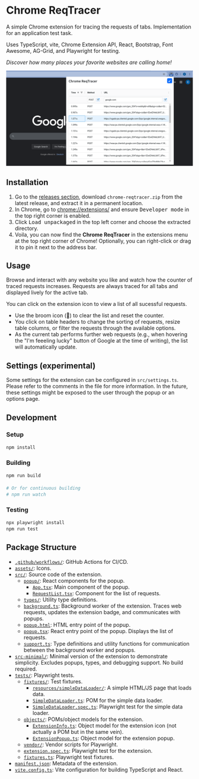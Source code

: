 # Chrome ReqTracer

A simple Chrome extension for tracing the requests of tabs. Implementation for an application test task.

Uses TypeScript, vite, Chrome Extension API, React, Bootstrap, Font Awesome, AG-Grid, and Playwright for testing.

*Discover how many places your favorite websites are calling home!* 

![screenshot.png](screenshot.png)

## Installation

1. Go to the [releases section](https://github.com/LinqLover/chrome-reqtracer/releases), download `chrome-reqtracer.zip` from the latest release, and extract it in a permanent location.
2. In Chrome, go to [chrome://extensions/](chrome://extensions/) and ensure <kbd>Developer mode</kbd> in the top right corner is enabled.
3. Click <kbd>Load unpackaged</kbd> in the top left corner and choose the extracted directory.
4. Voila, you can now find the **Chrome ReqTracer** in the extensions menu at the top right corner of Chrome! Optionally, you can right-click or drag it to pin it next to the address bar.

## Usage

Browse and interact with any website you like and watch how the counter of traced requests increases. Requests are always traced for all tabs and displayed lively for the active tab.

You can click on the extension icon to view a list of all sucessful requests.

- Use the broom icon (🧹) to clear the list and reset the counter.
- You click on table headers to change the sorting of requests, resize table columns, or filter the requests through the available options.
- As the current tab performs further web requests (e.g., when hovering the "I'm feeeling lucky" button of Google at the time of writing), the list will automatically update.

## Settings (experimental)

Some settings for the extension can be configured in `src/settings.ts`. Please refer to the comments in the file for more information. In the future, these settings might be exposed to the user through the popup or an options page.

## Development

### Setup

```bash
npm install
```

### Building

```bash
npm run build

# Or for continuous building
# npm run watch
```

### Testing

```bash
npx playwright install
npm run test
```

## Package Structure

- [`.github/workflows/`](./.github/workflows/): GitHub Actions for CI/CD.
- [`assets/`](./assets/): Icons.
- [`src/`](./src/): Source code of the extension.
    - [`popup/`](./src/popup/): React components for the popup.
      - [`App.tsx`](./src/popup/App.tsx): Main component of the popup.
      - [`RequestList.tsx`](./src/popup/RequestList.tsx): Component for the list of requests.
	- [`types/`](./src/types/): Utility type definitions.
	- [`background.ts`](./src/background.ts): Background worker of the extension. Traces web requests, updates the extension badge, and communicates with popups.
	- [`popup.html`](./src/popup.html): HTML entry point of the popup.
	- [`popup.tsx`](./src/popup.tsx): React entry point of the popup. Displays the list of requests.
	- [`support.ts`](./src/support.ts): Type definitions and utility functions for communication between the background worker and popups.
- [`src-minimal/`](./src-minimal/): Minimal version of the extension to demonstrate simplicity. Excludes popups, types, and debugging support. No build required.
- [`tests/`](./tests/): Playwright tests.
	- [`fixtures/`](./tests/fixtures/): Test fixtures.
		- [`resources/simpleDataLoader/`](./tests/fixtures/resources/simpleDataLoader/): A simple HTML/JS page that loads data.
		- [`SimpleDataLoader.ts`](./tests/fixtures/SimpleDataLoader.ts): POM for the simple data loader.
		- [`SimpleDataLoader.spec.ts`](./tests/fixtures/SimpleDataLoader.spec.ts): Playwright test for the simple data loader.
	- [`objects/`](./tests/objects/): POMs/object models for the extension.
		- [`ExtensionInfo.ts`](./tests/objects/ExtensionInfo.ts): Object model for the extension icon (not actually a POM but in the same vein).
		- [`ExtensionPopup.ts`](./tests/objects/ExtensionPopup.ts): Object model for the extension popup.
	- [`vendor/`](./tests/vendor/): Vendor scripts for Playwright.
	- [`extension.spec.ts`](./tests/extension.spec.ts): Playwright test for the extension.
	- [`fixtures.ts`](./tests/fixtures.ts): Playwright test fixtures.
- [`manifest.json`](./manifest.json): Metadata of the extension.
- [`vite.config.ts`](./vite.config.ts): Vite configuration for building TypeScript and React.
